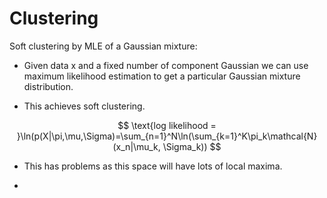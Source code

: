 # Clustering
Soft clustering by MLE of a Gaussian mixture:

- Given data x and a fixed number of component Gaussian we can use maximum likelihood estimation to get a particular Gaussian mixture distribution.

- This achieves soft clustering.

$$ \text{log likelihood = }\ln(p(X|\pi,\mu,\Sigma)=\sum_{n=1}^N\ln(\sum_{k=1}^K\pi_k\mathcal{N}(x_n|\mu_k, \Sigma_k)) $$

- This has problems as this space will have lots of local maxima.

- 

